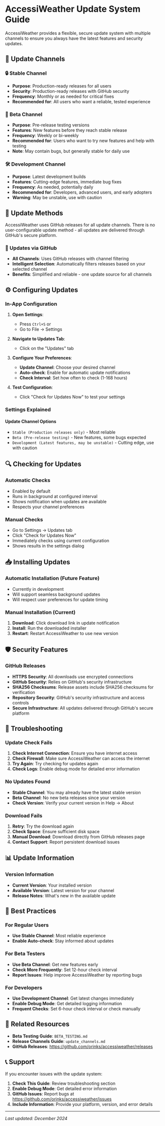 # AccessiWeather Update System Guide

AccessiWeather provides a flexible, secure update system with multiple channels to ensure you always have the latest features and security updates.

## 🔄 Update Channels

### 🔒 Stable Channel
- **Purpose**: Production-ready releases for all users
- **Security**: Production-ready releases with GitHub security
- **Frequency**: Monthly or as needed for critical fixes
- **Recommended for**: All users who want a reliable, tested experience

### 🧪 Beta Channel
- **Purpose**: Pre-release testing versions
- **Features**: New features before they reach stable release
- **Frequency**: Weekly or bi-weekly
- **Recommended for**: Users who want to try new features and help with testing
- **Note**: May contain bugs, but generally stable for daily use

### 🛠️ Development Channel
- **Purpose**: Latest development builds
- **Features**: Cutting-edge features, immediate bug fixes
- **Frequency**: As needed, potentially daily
- **Recommended for**: Developers, advanced users, and early adopters
- **Warning**: May be unstable, use with caution

## 🔧 Update Methods

AccessiWeather uses GitHub releases for all update channels. There is no user-configurable update method - all updates are delivered through GitHub's secure platform.

### 🔄 Updates via GitHub
- **All Channels**: Uses GitHub releases with channel filtering
- **Intelligent Selection**: Automatically filters releases based on your selected channel
- **Benefits**: Simplified and reliable - one update source for all channels

## ⚙️ Configuring Updates

### In-App Configuration

1. **Open Settings**:
   - Press `Ctrl+S` or
   - Go to File → Settings

2. **Navigate to Updates Tab**:
   - Click on the "Updates" tab

3. **Configure Your Preferences**:
   - **Update Channel**: Choose your desired channel
   - **Auto-check**: Enable for automatic update notifications
   - **Check Interval**: Set how often to check (1-168 hours)

4. **Test Configuration**:
   - Click "Check for Updates Now" to test your settings

### Settings Explained

#### Update Channel Options
- `Stable (Production releases only)` - Most reliable
- `Beta (Pre-release testing)` - New features, some bugs expected
- `Development (Latest features, may be unstable)` - Cutting edge, use with caution



## 🔍 Checking for Updates

### Automatic Checks
- Enabled by default
- Runs in background at configured interval
- Shows notification when updates are available
- Respects your channel preferences

### Manual Checks
- Go to Settings → Updates tab
- Click "Check for Updates Now"
- Immediately checks using current configuration
- Shows results in the settings dialog

## 📥 Installing Updates

### Automatic Installation (Future Feature)
- Currently in development
- Will support seamless background updates
- Will respect user preferences for update timing

### Manual Installation (Current)
1. **Download**: Click download link in update notification
2. **Install**: Run the downloaded installer
3. **Restart**: Restart AccessiWeather to use new version

## 🛡️ Security Features

### GitHub Releases
- **HTTPS Security**: All downloads use encrypted connections
- **GitHub Security**: Relies on GitHub's security infrastructure
- **SHA256 Checksums**: Release assets include SHA256 checksums for verification
- **Repository Security**: GitHub's security infrastructure and access controls
- **Secure Infrastructure**: All updates delivered through GitHub's secure platform

## 🔧 Troubleshooting

### Update Check Fails
1. **Check Internet Connection**: Ensure you have internet access
2. **Check Firewall**: Make sure AccessiWeather can access the internet
3. **Try Again**: Try checking for updates again
4. **Check Logs**: Enable debug mode for detailed error information

### No Updates Found
- **Stable Channel**: You may already have the latest stable version
- **Beta Channel**: No new beta releases since your version
- **Check Version**: Verify your current version in Help → About

### Download Fails
1. **Retry**: Try the download again
2. **Check Space**: Ensure sufficient disk space
3. **Manual Download**: Download directly from GitHub releases page
4. **Contact Support**: Report persistent download issues

## 📊 Update Information

### Version Information
- **Current Version**: Your installed version
- **Available Version**: Latest version for your channel
- **Release Notes**: What's new in the available update

## 🎯 Best Practices

### For Regular Users
- **Use Stable Channel**: Most reliable experience
- **Enable Auto-check**: Stay informed about updates

### For Beta Testers
- **Use Beta Channel**: Get new features early
- **Check More Frequently**: Set 12-hour check interval
- **Report Issues**: Help improve AccessiWeather by reporting bugs

### For Developers
- **Use Development Channel**: Get latest changes immediately
- **Enable Debug Mode**: Get detailed logging information
- **Frequent Checks**: Set 6-hour check interval or check manually

## 🔗 Related Resources

- **Beta Testing Guide**: `BETA_TESTING.md`
- **Release Channels Guide**: `update_channels.md`
- **GitHub Releases**: https://github.com/orinks/accessiweather/releases

## 📞 Support

If you encounter issues with the update system:

1. **Check This Guide**: Review troubleshooting section
2. **Enable Debug Mode**: Get detailed error information
3. **GitHub Issues**: Report bugs at https://github.com/orinks/accessiweather/issues
4. **Include Information**: Provide your platform, version, and error details

---

*Last updated: December 2024*
